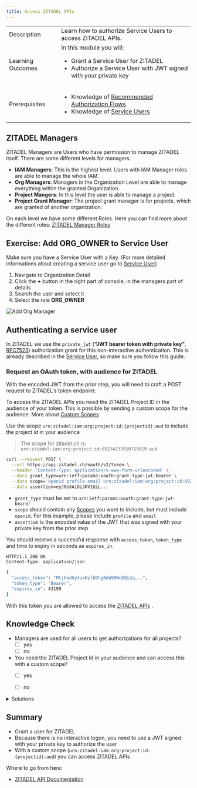 ```yaml
---
title: Access ZITADEL APIs
---
```


<table class="table-wrapper">
    <tr>
        <td>Description</td>
        <td>Learn how to authorize Service Users to access ZITADEL APIs.</td>
    </tr>
    <tr>
        <td>Learning Outcomes</td>
        <td>
            In this module you will:
            <ul>
                <li>Grant a Service User for ZITADEL</li>
                <li>Authorize a Service User with JWT signed with your private key</li>
            </ul>
        </td>
    </tr>
     <tr>
        <td>Prerequisites</td>
        <td>
            <ul>
                <li>Knowledge of <a href="/docs/guides/authorization/oauth-recommended-flows">Recommended Authorization Flows</a></li>
                <li>Knowledge of <a href="/docs/guides/authentication/serviceusers">Service Users</a></li>
            </ul>
        </td>
    </tr>
</table>

## ZITADEL Managers

ZITADEL Managers are Users who have permission to manage ZITADEL itself. There are some different levels for managers. 

- **IAM Managers**: This is the highest level. Users with IAM Manager roles are able to manage the whole IAM. 
- **Org Managers**: Managers in the Organization Level are able to manage everything within the granted Organization.
- **Project Mangers**: In this level the user is able to manage a project.
- **Project Grant Manager**: The project grant manager is for projects, which are granted of another organization.

On each level we have some different Roles. Here you can find more about the different roles: [ZITADEL Manager Roles](../../concepts/structure/managers.md)


## Exercise: Add ORG_OWNER to Service User

Make sure you have a Service User with a Key. (For more detailed informations about creating a service user go to [Service User](../authentication/serviceusers))

1. Navigate to Organization Detail
2. Click the **+** button in the right part of console, in the managers part of details
3. Search the user and select it
4. Select the role **ORG_OWNER**

![Add Org Manager](/img/console_org_manager_add.gif)

## Authenticating a service user

In ZITADEL we use the `private_jwt` (**“JWT bearer token with private key”**, [RFC7523](https://tools.ietf.org/html/rfc7523)) authorization grant for this non-interactive authentication.
This is already described in the [Service User](../authentication/serviceusers), so make sure you follow this guide.

### Request an OAuth token, with audience for ZITADEL

With the encoded JWT from the prior step, you will need to craft a POST request to ZITADEL's token endpoint:

To access the ZITADEL APIs you need the ZITADEL Project ID in the audience of your token.
This is possible by sending a custom scope for the audience. More about [Custom Scopes](../../apis/openidoauth/scopes)

Use the scope `urn:zitadel:iam:org:project:id:{projectid}:aud` to include the project id in your audience

> The scope for zitadel.ch is: `urn:zitadel:iam:org:project:id:69234237810729019:aud`

```bash
curl --request POST \
  --url https://api.zitadel.ch/oauth/v2/token \
  --header 'Content-Type: application/x-www-form-urlencoded' \
  --data grant_type=urn:ietf:params:oauth:grant-type:jwt-bearer \
  --data scope='openid profile email urn:zitadel:iam:org:project:id:69234237810729019:aud' \
  --data assertion=eyJ0eXAiOiJKV1QiL...
```

* `grant_type` must be set to `urn:ietf:params:oauth:grant-type:jwt-bearer`
* `scope` should contain any [Scopes](../../apis/openidoauth/scopes) you want to include, but must include `openid`. For this example, please include `profile` and `email`
* `assertion` is the encoded value of the JWT that was signed with your private key from the prior step

You should receive a successful response with `access_token`,  `token_type` and time to expiry in seconds as `expires_in`.

```bash
HTTP/1.1 200 OK
Content-Type: application/json

{
  "access_token": "MtjHodGy4zxKylDOhg6kW90WeEQs2q...",
  "token_type": "Bearer",
  "expires_in": 43199
}
```

With this token you are allowed to access the [ZITADEL APIs](../../apis/introduction) .
## Knowledge Check


* Managers are used for all users to get authorizations for all projects?
    - [ ] yes
    - [ ] no
* You need the ZITADEL Project Id in your audience and can access this with a custom scope?
    - [ ] yes
    - [ ] no


<details>
    <summary>
        Solutions
    </summary>


* Managers are used for all users to get authorizations for all projects?
    - [ ] yes
    - [x] no (Managers are only used to grant users for ZITADEL)
* You need the ZITADEL Project Id in your audience and can access this with a custom scope?
    - [x] yes
    - [ ] no

</details>

## Summary

* Grant a user for ZITADEL
* Because there is no interactive logon, you need to use a JWT signed with your private key to authorize the user
* With a custom scope (`urn:zitadel:iam:org:project:id:{projectid}:aud`) you can access ZITADEL APIs


Where to go from here:

* [ZITADEL API Documentation](../../apis/introduction)

